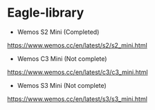 # Eagle-library


- Wemos S2 Mini (Completed)

https://www.wemos.cc/en/latest/s2/s2_mini.html

- Wemos C3 Mini (Not complete)

https://www.wemos.cc/en/latest/c3/c3_mini.html

- Wemos S3 Mini (Not complete)

https://www.wemos.cc/en/latest/s3/s3_mini.html



